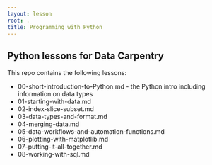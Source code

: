 ```yaml
---
layout: lesson
root: .
title: Programming with Python
---
```


## Python lessons for Data Carpentry

This repo contains the following lessons:

* 00-short-introduction-to-Python.md - the Python intro including information on data types
* 01-starting-with-data.md
* 02-index-slice-subset.md 
* 03-data-types-and-format.md
* 04-merging-data.md 
* 05-data-workflows-and-automation-functions.md
* 06-plotting-with-matplotlib.md
* 07-putting-it-all-together.md
* 08-working-with-sql.md
